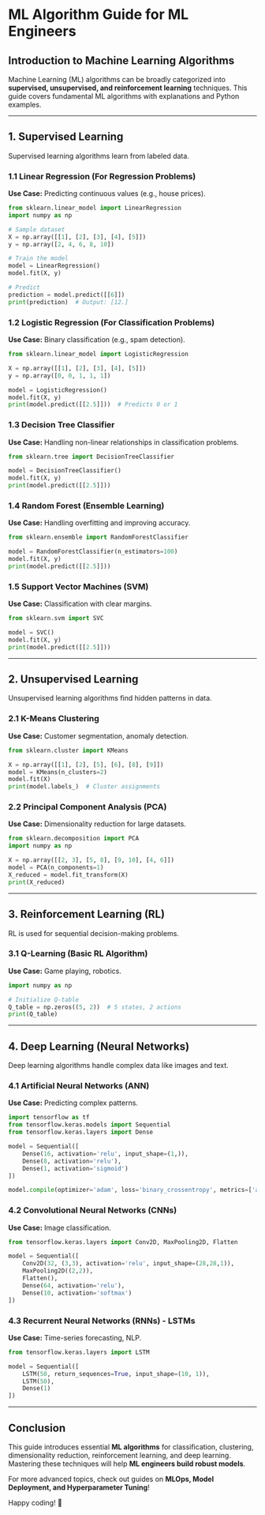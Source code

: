 # ML Algorithm Guide for ML Engineers

## Introduction to Machine Learning Algorithms
Machine Learning (ML) algorithms can be broadly categorized into **supervised, unsupervised, and reinforcement learning** techniques. This guide covers fundamental ML algorithms with explanations and Python examples.

---
## 1. Supervised Learning
Supervised learning algorithms learn from labeled data.

### 1.1 Linear Regression (For Regression Problems)
**Use Case:** Predicting continuous values (e.g., house prices).

```python
from sklearn.linear_model import LinearRegression
import numpy as np

# Sample dataset
X = np.array([[1], [2], [3], [4], [5]])
y = np.array([2, 4, 6, 8, 10])

# Train the model
model = LinearRegression()
model.fit(X, y)

# Predict
prediction = model.predict([[6]])
print(prediction)  # Output: [12.]
```

### 1.2 Logistic Regression (For Classification Problems)
**Use Case:** Binary classification (e.g., spam detection).

```python
from sklearn.linear_model import LogisticRegression

X = np.array([[1], [2], [3], [4], [5]])
y = np.array([0, 0, 1, 1, 1])

model = LogisticRegression()
model.fit(X, y)
print(model.predict([[2.5]]))  # Predicts 0 or 1
```

### 1.3 Decision Tree Classifier
**Use Case:** Handling non-linear relationships in classification problems.

```python
from sklearn.tree import DecisionTreeClassifier

model = DecisionTreeClassifier()
model.fit(X, y)
print(model.predict([[2.5]]))
```

### 1.4 Random Forest (Ensemble Learning)
**Use Case:** Handling overfitting and improving accuracy.

```python
from sklearn.ensemble import RandomForestClassifier

model = RandomForestClassifier(n_estimators=100)
model.fit(X, y)
print(model.predict([[2.5]]))
```

### 1.5 Support Vector Machines (SVM)
**Use Case:** Classification with clear margins.

```python
from sklearn.svm import SVC

model = SVC()
model.fit(X, y)
print(model.predict([[2.5]]))
```

---
## 2. Unsupervised Learning
Unsupervised learning algorithms find hidden patterns in data.

### 2.1 K-Means Clustering
**Use Case:** Customer segmentation, anomaly detection.

```python
from sklearn.cluster import KMeans

X = np.array([[1], [2], [5], [6], [8], [9]])
model = KMeans(n_clusters=2)
model.fit(X)
print(model.labels_)  # Cluster assignments
```

### 2.2 Principal Component Analysis (PCA)
**Use Case:** Dimensionality reduction for large datasets.

```python
from sklearn.decomposition import PCA
import numpy as np

X = np.array([[2, 3], [5, 8], [9, 10], [4, 6]])
model = PCA(n_components=1)
X_reduced = model.fit_transform(X)
print(X_reduced)
```

---
## 3. Reinforcement Learning (RL)
RL is used for sequential decision-making problems.

### 3.1 Q-Learning (Basic RL Algorithm)
**Use Case:** Game playing, robotics.

```python
import numpy as np

# Initialize Q-table
Q_table = np.zeros((5, 2))  # 5 states, 2 actions
print(Q_table)
```

---
## 4. Deep Learning (Neural Networks)
Deep learning algorithms handle complex data like images and text.

### 4.1 Artificial Neural Networks (ANN)
**Use Case:** Predicting complex patterns.

```python
import tensorflow as tf
from tensorflow.keras.models import Sequential
from tensorflow.keras.layers import Dense

model = Sequential([
    Dense(16, activation='relu', input_shape=(1,)),
    Dense(8, activation='relu'),
    Dense(1, activation='sigmoid')
])

model.compile(optimizer='adam', loss='binary_crossentropy', metrics=['accuracy'])
```

### 4.2 Convolutional Neural Networks (CNNs)
**Use Case:** Image classification.

```python
from tensorflow.keras.layers import Conv2D, MaxPooling2D, Flatten

model = Sequential([
    Conv2D(32, (3,3), activation='relu', input_shape=(28,28,1)),
    MaxPooling2D((2,2)),
    Flatten(),
    Dense(64, activation='relu'),
    Dense(10, activation='softmax')
])
```

### 4.3 Recurrent Neural Networks (RNNs) - LSTMs
**Use Case:** Time-series forecasting, NLP.

```python
from tensorflow.keras.layers import LSTM

model = Sequential([
    LSTM(50, return_sequences=True, input_shape=(10, 1)),
    LSTM(50),
    Dense(1)
])
```

---
## Conclusion
This guide introduces essential **ML algorithms** for classification, clustering, dimensionality reduction, reinforcement learning, and deep learning. Mastering these techniques will help **ML engineers build robust models**.

For more advanced topics, check out guides on **MLOps, Model Deployment, and Hyperparameter Tuning**!

Happy coding! 🚀
